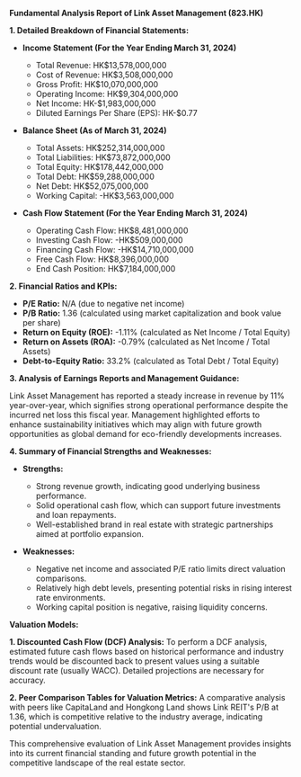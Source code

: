 **Fundamental Analysis Report of Link Asset Management (823.HK)**

**1. Detailed Breakdown of Financial Statements:**

- **Income Statement (For the Year Ending March 31, 2024)**  
  - Total Revenue: HK$13,578,000,000  
  - Cost of Revenue: HK$3,508,000,000  
  - Gross Profit: HK$10,070,000,000  
  - Operating Income: HK$9,304,000,000  
  - Net Income: HK-$1,983,000,000  
  - Diluted Earnings Per Share (EPS): HK-$0.77

- **Balance Sheet (As of March 31, 2024)**  
  - Total Assets: HK$252,314,000,000  
  - Total Liabilities: HK$73,872,000,000  
  - Total Equity: HK$178,442,000,000  
  - Total Debt: HK$59,288,000,000  
  - Net Debt: HK$52,075,000,000  
  - Working Capital: -HK$3,563,000,000  

- **Cash Flow Statement (For the Year Ending March 31, 2024)**  
  - Operating Cash Flow: HK$8,481,000,000  
  - Investing Cash Flow: -HK$509,000,000  
  - Financing Cash Flow: -HK$14,710,000,000  
  - Free Cash Flow: HK$8,396,000,000  
  - End Cash Position: HK$7,184,000,000  

**2. Financial Ratios and KPIs:**

- **P/E Ratio:** N/A (due to negative net income)  
- **P/B Ratio:** 1.36 (calculated using market capitalization and book value per share)  
- **Return on Equity (ROE):** -1.11% (calculated as Net Income / Total Equity)  
- **Return on Assets (ROA):** -0.79% (calculated as Net Income / Total Assets)  
- **Debt-to-Equity Ratio:** 33.2% (calculated as Total Debt / Total Equity)  

**3. Analysis of Earnings Reports and Management Guidance:**

Link Asset Management has reported a steady increase in revenue by 11% year-over-year, which signifies strong operational performance despite the incurred net loss this fiscal year. Management highlighted efforts to enhance sustainability initiatives which may align with future growth opportunities as global demand for eco-friendly developments increases. 

**4. Summary of Financial Strengths and Weaknesses:**

- **Strengths:**
  - Strong revenue growth, indicating good underlying business performance.
  - Solid operational cash flow, which can support future investments and loan repayments.
  - Well-established brand in real estate with strategic partnerships aimed at portfolio expansion.

- **Weaknesses:**
  - Negative net income and associated P/E ratio limits direct valuation comparisons.
  - Relatively high debt levels, presenting potential risks in rising interest rate environments.
  - Working capital position is negative, raising liquidity concerns.

**Valuation Models:**

**1. Discounted Cash Flow (DCF) Analysis:**
To perform a DCF analysis, estimated future cash flows based on historical performance and industry trends would be discounted back to present values using a suitable discount rate (usually WACC). Detailed projections are necessary for accuracy.

**2. Peer Comparison Tables for Valuation Metrics:**
A comparative analysis with peers like CapitaLand and Hongkong Land shows Link REIT's P/B at 1.36, which is competitive relative to the industry average, indicating potential undervaluation.

This comprehensive evaluation of Link Asset Management provides insights into its current financial standing and future growth potential in the competitive landscape of the real estate sector.